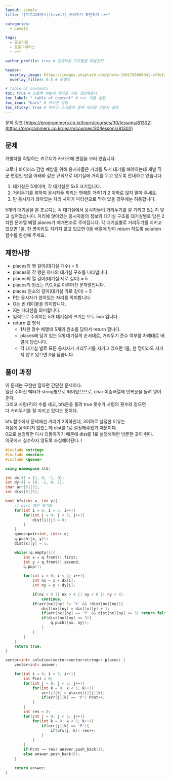 ```yaml
---
layout: single
title: "[프로그래머스][Level2] 거리두기 확인하기 c++"

categories:
  - Level2

tags:
  - 알고리즘
  - 프로그래머스
  - c++

author_profile: true # 왼쪽부분 프로필을 띄울건지

header:
  overlay_image: https://images.unsplash.com/photo-1501785888041-af3ef285b470?ixlib=rb-1.2.1&ixid=eyJhcHBfaWQiOjEyMDd9&auto=format&fit=crop&w=1350&q=80
  overlay_filter: 0.5 # 투명도

# table of contents
toc: true # 오른쪽 부분에 목차를 자동 생성해준다.
toc_label: " table of content" # toc 이름 설정
toc_icon: "bars" # 아이콘 설정
toc_sticky: true # 마우스 스크롤과 함께 내려갈 것인지 설정
---
```


문제 링크 [https://programmers.co.kr/learn/courses/30/lessons/81302](https://programmers.co.kr/learn/courses/30/lessons/81302)

## 문제

개발자를 희망하는 죠르디가 카카오에 면접을 보러 왔습니다.

코로나 바이러스 감염 예방을 위해 응시자들은 거리를 둬서 대기를 해야하는데 개발 직군 면접인 만큼
아래와 같은 규칙으로 대기실에 거리를 두고 앉도록 안내하고 있습니다.

1. 대기실은 5개이며, 각 대기실은 5x5 크기입니다.
1. 거리두기를 위하여 응시자들 끼리는 맨해튼 거리1가 2 이하로 앉지 말아 주세요.
1. 단 응시자가 앉아있는 자리 사이가 파티션으로 막혀 있을 경우에는 허용합니다.

5개의 대기실을 본 죠르디는 각 대기실에서 응시자들이 거리두기를 잘 기키고 있는지 알고 싶어졌습니다. 자리에 앉아있는 응시자들의 정보와 대기실 구조를 대기실별로 담은 2차원 문자열 배열 places가 매개변수로 주어집니다. 각 대기실별로 거리두기를 지키고 있으면 1을, 한 명이라도 지키지 않고 있으면 0을 배열에 담아 return 하도록 solution 함수를 완성해 주세요.

## 제한사항

- places의 행 길이(대기실 개수) = 5
- places의 각 행은 하나의 대기실 구조를 나타냅니다.
- places의 열 길이(대기실 세로 길이) = 5
- places의 원소는 P,O,X로 이루어진 문자열입니다.
- places 원소의 길이(대기실 가로 길이) = 5
- P는 응시자가 앉아있는 자리를 의미합니다.
- O는 빈 테이블을 의미합니다.
- X는 파티션을 의미합니다.
- 입력으로 주어지는 5개 대기실의 크기는 모두 5x5 입니다.
- return 값 형식
  - 1차원 정수 배열에 5개의 원소를 담아서 return 합니다.
  - places에 담겨 있는 5개 대기실의 순서대로, 거리두기 준수 여부를 차례대로 배열에 담습니다.
  - 각 대기실 별로 모든 응시자가 거리두기를 지키고 있으면 1을, 한 명이라도 지키지 않고 있으면 0을 담습니다.

## 풀이 과정

이 문제는 구현만 잘하면 간단한 문제이다.  
일단 주어진 벡터가 string형으로 되어있으므로, char 이중배열에 반복문을 돌려 넣어준다.  
그리고 사람(P)의 수를 세고, bfs문을 돌려 true 횟수가 사람의 횟수와 같으면  
다 거리두기를 잘 지키고 있다는 뜻이다.

bfs 함수에서 문제에선 거리가 2이하인데, 3이하로 설정한 이유는  
처음에 움직이지 않았는데 dist를 1로 설정해주었기 때문이다.  
0으로 설정하면 다시 되돌아가기 때문에 dist를 1로 설정해야만 방문한 곳이 된다.  
이곳에서 실수하지 않도록 조심해야된다..!

```c++
#include <string>
#include <vector>
#include <queue>

using namespace std;

int dx[4] = {1, 0, -1, 0};
int dy[4] = {0, -1, 0, 1};
char arr[5][5];
int dist[5][5];

bool bfs(int x, int y){
    // dist 매번 초기화
    for(int i = 0; i < 5; i++){
        for(int j = 0; j < 5; j++){
            dist[i][j] = 0;
        }
    }
    queue<pair<int, int>> q;
    q.push({x, y});
    dist[x][y] = 1;

    while(!q.empty()){
        int x = q.front().first;
        int y = q.front().second;
        q.pop();

        for(int i = 0; i < 4; i++){
            int nx = x + dx[i];
            int ny = y + dy[i];

            if(nx < 0 || nx > 4 || ny < 0 || ny > 4)
                continue;
            if(arr[nx][ny] != 'X' && !dist[nx][ny]){
                dist[nx][ny] = dist[x][y] + 1;
                if(arr[nx][ny] == 'P' && dist[nx][ny] <= 3) return false;
                if(dist[nx][ny] <= 3){
                    q.push({nx, ny});
                }
            }
        }
    }
    return true;
}

vector<int> solution(vector<vector<string>> places) {
    vector<int> answer;

    for(int i = 0; i < 5; i++){
        int Pcnt = 0;
        for(int j = 0; j < 5; j++){
            for(int k = 0; k < 5; k++){
                arr[j][k] = places[i][j][k];
                if(arr[j][k] == 'P') Pcnt++;
            }
        }
        int res = 0;
        for(int j = 0; j < 5; j++){
            for(int k = 0; k < 5; k++){
                if(arr[j][k] == 'P'){
                    if(bfs(j, k)) res++;
                }
            }
        }
        if(Pcnt == res) answer.push_back(1);
        else answer.push_back(0);
    }

    return answer;
}
```
